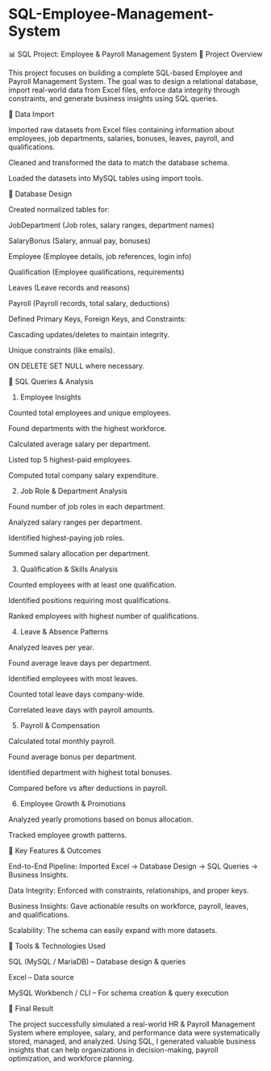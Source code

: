 # SQL-Employee-Management-System
📊 SQL Project: Employee & Payroll Management System
🔹 Project Overview

This project focuses on building a complete SQL-based Employee and Payroll Management System. The goal was to design a relational database, import real-world data from Excel files, enforce data integrity through constraints, and generate business insights using SQL queries.

🔹 Data Import

Imported raw datasets from Excel files containing information about employees, job departments, salaries, bonuses, leaves, payroll, and qualifications.

Cleaned and transformed the data to match the database schema.

Loaded the datasets into MySQL tables using import tools.

🔹 Database Design

Created normalized tables for:

JobDepartment (Job roles, salary ranges, department names)

SalaryBonus (Salary, annual pay, bonuses)

Employee (Employee details, job references, login info)

Qualification (Employee qualifications, requirements)

Leaves (Leave records and reasons)

Payroll (Payroll records, total salary, deductions)

Defined Primary Keys, Foreign Keys, and Constraints:

Cascading updates/deletes to maintain integrity.

Unique constraints (like emails).

ON DELETE SET NULL where necessary.

🔹 SQL Queries & Analysis
1. Employee Insights

Counted total employees and unique employees.

Found departments with the highest workforce.

Calculated average salary per department.

Listed top 5 highest-paid employees.

Computed total company salary expenditure.

2. Job Role & Department Analysis

Found number of job roles in each department.

Analyzed salary ranges per department.

Identified highest-paying job roles.

Summed salary allocation per department.

3. Qualification & Skills Analysis

Counted employees with at least one qualification.

Identified positions requiring most qualifications.

Ranked employees with highest number of qualifications.

4. Leave & Absence Patterns

Analyzed leaves per year.

Found average leave days per department.

Identified employees with most leaves.

Counted total leave days company-wide.

Correlated leave days with payroll amounts.

5. Payroll & Compensation

Calculated total monthly payroll.

Found average bonus per department.

Identified department with highest total bonuses.

Compared before vs after deductions in payroll.

6. Employee Growth & Promotions

Analyzed yearly promotions based on bonus allocation.

Tracked employee growth patterns.

🔹 Key Features & Outcomes

End-to-End Pipeline: Imported Excel → Database Design → SQL Queries → Business Insights.

Data Integrity: Enforced with constraints, relationships, and proper keys.

Business Insights: Gave actionable results on workforce, payroll, leaves, and qualifications.

Scalability: The schema can easily expand with more datasets.

🔹 Tools & Technologies Used

SQL (MySQL / MariaDB) – Database design & queries

Excel – Data source

MySQL Workbench / CLI – For schema creation & query execution

🔹 Final Result

The project successfully simulated a real-world HR & Payroll Management System where employee, salary, and performance data were systematically stored, managed, and analyzed. Using SQL, I generated valuable business insights that can help organizations in decision-making, payroll optimization, and workforce planning.
